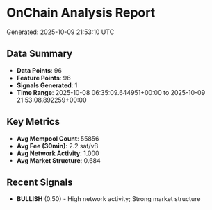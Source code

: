 # OnChain Analysis Report
Generated: 2025-10-09 21:53:10 UTC

## Data Summary
- **Data Points**: 96
- **Feature Points**: 96
- **Signals Generated**: 1
- **Time Range**: 2025-10-08 06:35:09.644951+00:00 to 2025-10-09 21:53:08.892259+00:00

## Key Metrics
- **Avg Mempool Count**: 55856
- **Avg Fee (30min)**: 2.2 sat/vB
- **Avg Network Activity**: 1.000
- **Avg Market Structure**: 0.684

## Recent Signals
- **BULLISH** (0.50) - High network activity; Strong market structure

